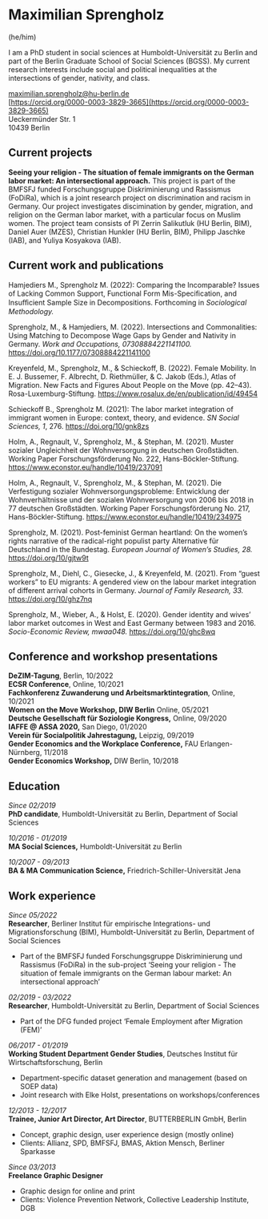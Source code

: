 # Maximilian Sprengholz
(he/him)

I am a PhD student in social sciences at Humboldt-Universität zu Berlin and part of the Berlin Graduate School of Social Sciences (BGSS). My current research interests include social and political inequalities at the intersections of gender, nativity, and class.

[maximilian.sprengholz@hu-berlin.de](mailto:maximilian.sprengholz@hu-berlin.de)<br />
[https://orcid.org/0000-0003-3829-3665](https://orcid.org/0000-0003-3829-3665)<br />
Ueckermünder Str. 1 <br />
10439 Berlin


## Current projects

__Seeing your religion - The situation of female immigrants on the German labor market: An intersectional approach.__ This project is part of the BMFSFJ funded Forschungsgruppe Diskriminierung und Rassismus (FoDiRa), which is a joint research project on discrimination and racism in Germany. Our project investigates discimination by gender, migration, and religion on the German labor market, with a particular focus on Muslim women. The project team consists of PI Zerrin Salikutluk (HU Berlin, BIM), Daniel Auer (MZES), Christian Hunkler (HU Berlin, BIM), Philipp Jaschke (IAB), and Yuliya Kosyakova (IAB).


## Current work and publications

Hamjediers M., Sprengholz M. (2022): Comparing the Incomparable? Issues of Lacking Common Support, Functional Form Mis-Specification, and Insuﬀicient Sample Size in Decompositions. Forthcoming in _Sociological Methodology._

Sprengholz, M., & Hamjediers, M. (2022). Intersections and Commonalities: Using Matching to Decompose Wage Gaps by Gender and Nativity in Germany. _Work and Occupations, 07308884221141100._ https://doi.org/10.1177/07308884221141100

Kreyenfeld, M., Sprengholz, M., & Schieckoff, B. (2022). Female Mobility. In E. J. Bussemer, F. Albrecht, D. Riethmüller, & C. Jakob (Eds.), Atlas of Migration. New Facts and Figures About People on the Move (pp. 42–43). Rosa-Luxemburg-Stiftung. https://www.rosalux.de/en/publication/id/49454

Schieckoff B., Sprengholz M. (2021): The labor market integration of immigrant women in Europe: context, theory, and evidence. _SN Social Sciences, 1_, 276. https://doi.org/10/gnk8zs

Holm, A., Regnault, V., Sprengholz, M., & Stephan, M. (2021). Muster sozialer Ungleichheit der Wohnversorgung in deutschen Großstädten. Working Paper Forschungsförderung No. 222, Hans-Böckler-Stiftung. https://www.econstor.eu/handle/10419/237091

Holm, A., Regnault, V., Sprengholz, M., & Stephan, M. (2021). Die Verfestigung sozialer Wohnversorgungsprobleme: Entwicklung der Wohnverhältnisse und der sozialen Wohnversorgung von 2006 bis 2018 in 77 deutschen Großstädten. Working Paper Forschungsförderung No. 217, Hans-Böckler-Stiftung. https://www.econstor.eu/handle/10419/234975

Sprengholz, M. (2021). Post-feminist German heartland: On the women’s rights narrative of the radical-right populist party Alternative für Deutschland in the Bundestag. _European Journal of Women’s Studies, 28._ https://doi.org/10/gjtw9t

Sprengholz, M., Diehl, C., Giesecke, J., & Kreyenfeld, M. (2021). From “guest workers” to EU migrants: A gendered view on the labour market integration of different arrival cohorts in Germany. _Journal of Family Research, 33._ https://doi.org/10/ghz7nq

Sprengholz, M., Wieber, A., & Holst, E. (2020). Gender identity and wives’ labor market outcomes in West and East Germany between 1983 and 2016. _Socio-Economic Review, mwaa048._ https://doi.org/10/ghc8wq


## Conference and workshop presentations

__DeZIM-Tagung__, Berlin, 10/2022<br />
__ECSR Conference__, Online, 10/2021<br />
__Fachkonferenz Zuwanderung und Arbeitsmarktintegration__, Online, 10/2021<br />
__Women on the Move Workshop, DIW Berlin__ Online, 05/2021<br />
__Deutsche Gesellschaft für Soziologie Kongress,__ Online, 09/2020<br />
__IAFFE @ ASSA 2020,__ San Diego, 01/2020<br />
__Verein für Socialpolitik Jahrestagung,__ Leipzig, 09/2019<br />
__Gender Economics and the Workplace Conference,__ FAU Erlangen-Nürnberg, 11/2018<br />
__Gender Economics Workshop,__ DIW Berlin, 10/2018<br />


## Education

_Since 02/2019_<br />
__PhD candidate__, Humboldt-Universität zu Berlin, Department of Social Sciences

_10/2016 - 01/2019_<br />
__MA Social Sciences,__ Humboldt-Universität zu Berlin

_10/2007 - 09/2013_<br />
__BA & MA Communication Science,__ Friedrich-Schiller-Universität Jena


## Work experience
_Since 05/2022_<br />
__Researcher__, Berliner Institut für empirische Integrations- und Migrationsforschung (BIM), Humboldt-Universität zu Berlin, Department of Social Sciences
- Part of the BMFSFJ funded Forschungsgruppe Diskriminierung und Rassismus (FoDiRa) in the sub-project ‘Seeing your religion - The situation of female immigrants on the German labour market: An intersectional approach’

_02/2019 - 03/2022_<br />
__Researcher__, Humboldt-Universität zu Berlin, Department of Social Sciences
- Part of the DFG funded project ‘Female Employment after Migration (FEM)’

_06/2017 - 01/2019_<br />
__Working Student Department Gender Studies__, Deutsches Institut für Wirtschaftsforschung, Berlin
- Department-specific dataset generation and management (based on SOEP data)
- Joint research with Elke Holst, presentations on workshops/conferences

_12/2013 - 12/2017_<br />
__Trainee, Junior Art Director, Art Director__, BUTTERBERLIN GmbH, Berlin
- Concept, graphic design, user experience design (mostly online)
- Clients: Allianz, SPD, BMFSFJ, BMAS, Aktion Mensch, Berliner Sparkasse

_Since 03/2013_<br />
__Freelance Graphic Designer__
- Graphic design for online and print
- Clients: Violence Prevention Network, Collective Leadership Institute, DGB
